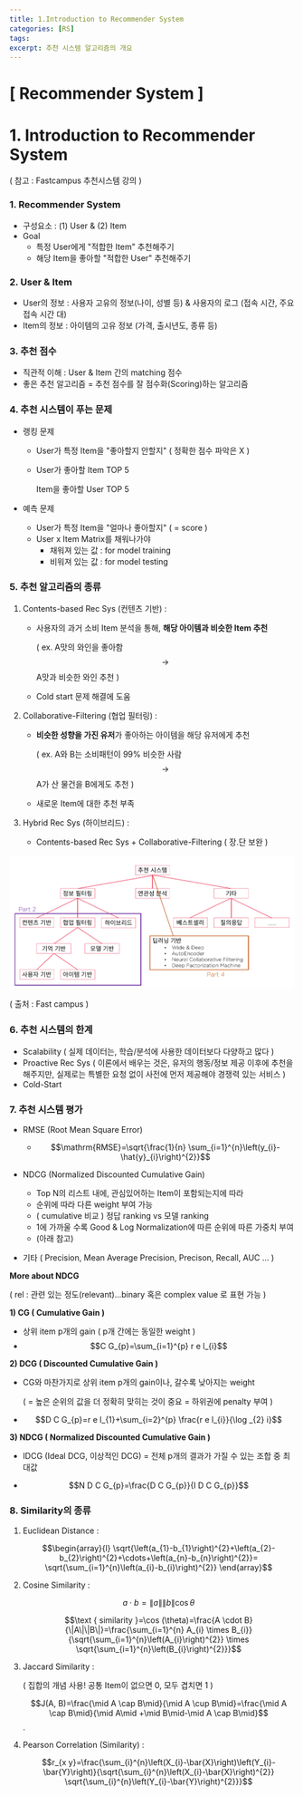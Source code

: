 ```yaml
---
title: 1.Introduction to Recommender System
categories: [RS]
tags: 
excerpt: 추천 시스템 알고리즘의 개요
---
```


<script src="https://cdn.mathjax.org/mathjax/latest/MathJax.js?config=TeX-AMS-MML_HTMLorMML" type="text/javascript"></script>

# [ Recommender System ]

# 1. Introduction to Recommender System

( 참고 : Fastcampus 추천시스템 강의 )

### 1. **Recommender System**

- 구성요소 : (1) User & (2) Item
- Goal
  - 특정 User에게 "적합한 Item" 추천해주기
  - 해당 Item을 좋아할 "적합한 User" 추천해주기



### 2. **User & Item**

- User의 정보 : 사용자 고유의 정보(나이, 성별 등) & 사용자의 로그 (접속 시간, 주요 접속 시간 대)
- Item의 정보 : 아이템의 고유 정보 (가격, 출시년도, 종류 등)



### 3. **추천 점수**

- 직관적 이해 : User & Item 간의 matching 점수
- 좋은 추천 알고리즘 = 추천 점수를 잘 점수화(Scoring)하는 알고리즘



### 4. **추천 시스템이 푸는 문제**

- 랭킹 문제

  - User가 특정 Item을 "좋아할지 안할지" ( 정확한 점수 파악은 X )

  - User가 좋아할 Item TOP 5

    Item을 좋아할 User TOP 5

- 예측 문제

  - User가 특정 Item을 "얼마나 좋아할지" ( = score )
  - User x Item Matrix를 채워나가야
    - 채워져 있는 값 : for model training
    - 비워져 있는 값 : for model testing



### 5. 추천 알고리즘의 종류

1. Contents-based Rec Sys (컨텐츠 기반) : 

   - 사용자의 과거 소비 Item 분석을 통해, **해당 아이템과 비슷한 Item 추천**

     ( ex. A맛의 와인을 좋아함 $$\rightarrow$$ A맛과 비슷한 와인 추천 )

   - Cold start 문제 해결에 도움

2. Collaborative-Filtering (협업 필터링) : 

   - **비슷한 성향을 가진 유저**가 좋아하는 아이템을 해당 유저에게 추천 

     ( ex. A와 B는 소비패턴이 99% 비슷한 사람 $$\rightarrow$$ A가 산 물건을 B에게도 추천 )

   - 새로운 Item에 대한 추천 부족

3. Hybrid Rec Sys (하이브리드) : 

   - Contents-based Rec Sys + Collaborative-Filtering  ( 장.단 보완 )

 ![figure2](/assets/img/recsys/1-1.png)

( 출처 : Fast campus )



### 6. 추천 시스템의 한계

- Scalability 
  ( 실제 데이터는, 학습/분석에 사용한 데이터보다 다양하고 많다 )
- Proactive Rec Sys 
  ( 이론에서 배우는 것은, 유저의 행동/정보 제공 이후에 추천을 해주지만, 실제로는 특별한 요청 없이 사전에 먼저 제공해야 경쟁력 있는 서비스 )
- Cold-Start



### 7. 추천 시스템 평가

- RMSE (Root Mean Square Error)
  - $$\mathrm{RMSE}=\sqrt{\frac{1}{n} \sum_{i=1}^{n}\left(y_{i}-\hat{y}_{i}\right)^{2}}$$



- NDCG (Normalized Discounted Cumulative Gain)
  - Top N의 리스트 내에, 관심있어하는 Item이 포함되는지에 따라
  - 순위에 따라 다른 weight 부여 가능
  - ( cumulative 비교 ) 정답 ranking vs 모델 ranking 
  - 1에 가까울 수록 Good & Log Normalization에 따른 순위에 따른 가중치 부여
  - (아래 참고)



- 기타 ( Precision, Mean Average Precision, Precison, Recall, AUC ... )



**More about NDCG**

( rel : 관련 있는 정도(relevant)...binary 혹은 complex value 로 표현 가능 )

**1) CG ( Cumulative Gain )**

- 상위 item p개의 gain ( p개 간에는 동일한 weight )
- $$C G_{p}=\sum_{i=1}^{p} r e l_{i}$$



**2) DCG ( Discounted Cumulative Gain )**

- CG와 마찬가지로 상위 item p개의 gain이나, 갈수록 낮아지는 weight

  ( = 높은 순위의 값을 더 정확히 맞히는 것이 중요 = 하위권에 penalty 부여 )

- $$D C G_{p}=r e l_{1}+\sum_{i=2}^{p} \frac{r e l_{i}}{\log _{2} i}$$



**3) NDCG  ( Normalized Discounted Cumulative Gain )**

- IDCG (Ideal DCG, 이상적인 DCG) = 전체 p개의 결과가 가질 수 있는 조합 중 최대값

- $$N D C G_{p}=\frac{D C G_{p}}{I D C G_{p}}$$



### 8. Similarity의 종류

1. Euclidean Distance : 

   $$\begin{array}{l}
   \sqrt{\left(a_{1}-b_{1}\right)^{2}+\left(a_{2}-b_{2}\right)^{2}+\cdots+\left(a_{n}-b_{n}\right)^{2}}= \sqrt{\sum_{i=1}^{n}\left(a_{i}-b_{i}\right)^{2}}
   \end{array}$$

   

2. Cosine Similarity : 

   $$a \cdot b=\|a\|\|b\| \cos \theta$$

   $$\text { similarity }=\cos (\theta)=\frac{A \cdot B}{\|A\|\|B\|}=\frac{\sum_{i=1}^{n} A_{i} \times B_{i}}{\sqrt{\sum_{i=1}^{n}\left(A_{i}\right)^{2}} \times \sqrt{\sum_{i=1}^{n}\left(B_{i}\right)^{2}}}$$




3. Jaccard Similarity :

   ( 집합의 개념 사용! 공통 Item이 없으면 0, 모두 겹치면 1 )

   $$J(A, B)=\frac{\mid A \cap B\mid}{\mid A \cup B\mid}=\frac{\mid A \cap B\mid}{\mid A\mid +\mid B\mid-\mid A \cap B\mid}$$.



4. Pearson Correlation (Similarity) :

   $$r_{x y}=\frac{\sum_{i}^{n}\left(X_{i}-\bar{X}\right)\left(Y_{i}-\bar{Y}\right)}{\sqrt{\sum_{i}^{n}\left(X_{i}-\bar{X}\right)^{2}} \sqrt{\sum_{i}^{n}\left(Y_{i}-\bar{Y}\right)^{2}}}$$

